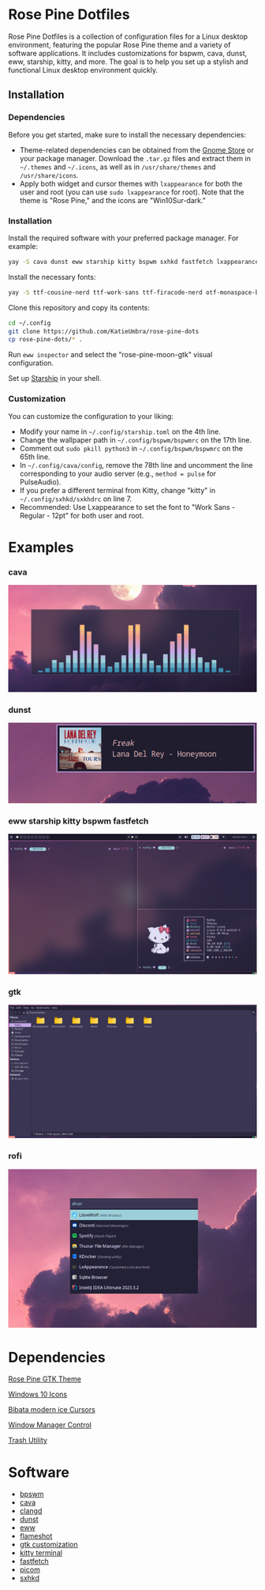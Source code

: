 # Rose Pine Dotfiles

Rose Pine Dotfiles is a collection of configuration files for a Linux desktop environment, featuring the popular Rose Pine theme and a variety of software applications. It includes customizations for bspwm, cava, dunst, eww, starship, kitty, and more. The goal is to help you set up a stylish and functional Linux desktop environment quickly.

## Installation

### Dependencies

Before you get started, make sure to install the necessary dependencies:

- Theme-related dependencies can be obtained from the [Gnome Store](https://www.gnome-look.org) or your package manager. Download the `.tar.gz` files and extract them in `~/.themes` and `~/.icons`, as well as in `/usr/share/themes` and `/usr/share/icons`.
- Apply both widget and cursor themes with `lxappearance` for both the user and root (you can use `sudo lxappearance` for root). Note that the theme is "Rose Pine," and the icons are "Win10Sur-dark."

### Installation

Install the required software with your preferred package manager. For example:

```bash
yay -S cava dunst eww starship kitty bspwm sxhkd fastfetch lxappearance rofi llvm picom flameshot
```

Install the necessary fonts:

```bash
yay -S ttf-cousine-nerd ttf-work-sans ttf-firacode-nerd otf-monaspace-bin
```

Clone this repository and copy its contents:

```bash
cd ~/.config
git clone https://github.com/KatieUmbra/rose-pine-dots
cp rose-pine-dots/* .
```

Run `eww inspector` and select the "rose-pine-moon-gtk" visual configuration.

Set up [Starship](https://starship.rs/guide/#%F0%9F%9A%80-installation) in your shell.

### Customization

You can customize the configuration to your liking:

 - Modify your name in `~/.config/starship.toml` on the 4th line.
 - Change the wallpaper path in `~/.config/bspwm/bspwmrc` on the 17th line.
 - Comment out `sudo pkill python3` in `~/.config/bspwm/bspwmrc` on the 65th line.
 - In `~/.config/cava/config`, remove the 78th line and uncomment the line corresponding to your audio server (e.g., `method = pulse` for PulseAudio).
 - If you prefer a different terminal from Kitty, change "kitty" in `~/.config/sxhkd/sxkhdrc` on line 7.
 - Recommended: Use Lxappearance to set the font to "Work Sans - Regular - 12pt" for both user and root.

# Examples

### cava

![cava](https://raw.githubusercontent.com/KatieUmbra/rose-pine-dots/main/examples/cava.png)

### dunst

![dunst](https://raw.githubusercontent.com/KatieUmbra/rose-pine-dots/main/examples/dunst.png)

### eww starship kitty bspwm fastfetch

![eww starship kitty bspwm fastfetch](https://raw.githubusercontent.com/KatieUmbra/rose-pine-dots/main/examples/eww-starship-kitty-bspwm-fastfetch.png)

### gtk

![gtk](https://github.com/KatieUmbra/rose-pine-dots/blob/main/examples/gtk.png?raw=true****)

### rofi

![rofi](https://github.com/KatieUmbra/rose-pine-dots/blob/main/examples/rofi.png?raw=true)

# Dependencies
[Rose Pine GTK Theme](https://github.com/rose-pine/gtk)

[Windows 10 Icons](https://github.com/yeyushengfan258/Win10Sur-icon-theme)

[Bibata modern ice Cursors](https://github.com/ful1e5/Bibata_Cursor)

[Window Manager Control](https://www.freedesktop.org/wiki/Software/wmctrl/)

[Trash Utility](https://github.com/andreafrancia/trash-cli)

# Software

- [bpswm](https://github.com/baskerville/bspwm)
- [cava](https://github.com/karlstav/cava)
- [clangd](https://llvm.org/)
- [dunst](https://github.com/dunst-project/dunst)
- [eww](https://github.com/elkowar/eww)
- [flameshot](https://flameshot.org/)
- [gtk customization](https://github.com/lxde/lxappearance)
- [kitty terminal](https://sw.kovidgoyal.net/kitty/)
- [fastfetch](https://github.com/fastfetch-cli/fastfetch)
- [picom](https://github.com/yshui/picom)
- [sxhkd](https://github.com/baskerville/sxhkd)
